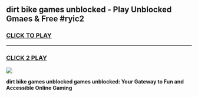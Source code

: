 
## dirt bike games unblocked - Play Unblocked Gmaes & Free #ryic2
<h3>
<a href="https://news.freeplayer.one?title=dirt_bike_games_unblocked&ref=26F">CLICK TO PLAY</a></h3>
<hr>

<h3>
<a href="https://news.freeplayer.one?title=dirt_bike_games_unblocked&ref=26F">CLICK 2 PLAY</a>
  
</h3>

<a href="https://news.freeplayer.one?title=dirt_bike_games_unblocked&ref=26F/"><img src="https://clearcache.store/games.png"></a>


**dirt bike games unblocked games unblocked: Your Gateway to Fun and Accessible Online Gaming**
